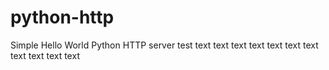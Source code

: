 # python-http

Simple Hello World Python HTTP server
test
text
text
text
text
text
text
text
text
text
text
text

